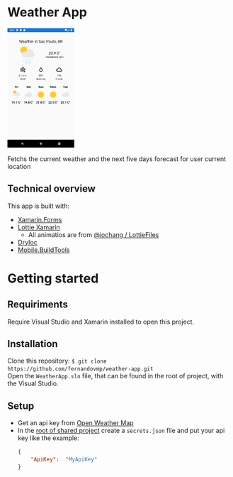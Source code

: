 # Weather App

<img src="Screenshots/Screenshot_01.png" width="30%"/>

Fetchs the current weather and the next five days forecast for user current location

## Technical overview
This app is built with:
- [Xamarin.Forms](https://github.com/xamarin/Xamarin.Forms)
- [Lottie Xamarin](https://github.com/Baseflow/LottieXamarin)
    - All animatios are from [@jochang / LottieFiles](https://lottiefiles.com/user/26177)
- [DryIoc](https://github.com/dadhi/DryIoc)
- [Mobile.BuildTools](https://github.com/dansiegel/Mobile.BuildTools)

# Getting started
## Requiriments
Require Visual Studio and Xamarin installed to open this project.

## Installation
Clone this repository:
`$ git clone https://github.com/fernandovmp/weather-app.git` \
Open the `WeatherApp.sln` file, that can be found in the root of project, with the Visual Studio.

## Setup
- Get an api key from [Open Weather Map](https://openweathermap.org/guide)
- In the [root of shared project](./WeatherApp/WeatherApp) create a `secrets.json` file and put your api key like the example:
    ```json
    {
        "ApiKey":  "MyApiKey"
    }
    ```

